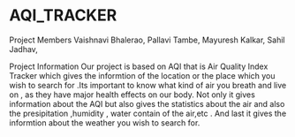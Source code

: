 # AQI_TRACKER
Project Members
Vaishnavi Bhalerao, 
Pallavi Tambe, 
Mayuresh Kalkar, 
Sahil Jadhav,


Project Information 
  Our project is based on AQI that is Air Quality Index Tracker which gives the informtion of the location or the place which you wish to search for .Its important to know what kind of air you breath and live on , as they have major health effects on our body. Not only it gives information about the AQI but also gives the statistics about the air and also the presipitation ,humidity , water contain of the air,etc . And last it gives the informtion  about the weather you wish to search for. 
